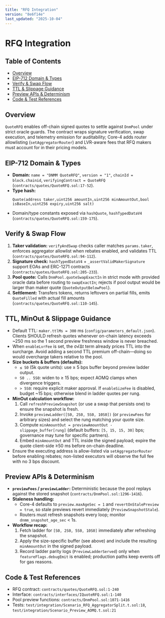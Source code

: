 ```yaml
---
title: "RFQ Integration"
version: "8e6f14e"
last_updated: "2025-10-04"
---
```


# RFQ Integration

## Table of Contents
- [Overview](#overview)
- [EIP-712 Domain & Types](#eip-712-domain--types)
- [Verify & Swap Flow](#verify--swap-flow)
- [TTL & Slippage Guidance](#ttl--slippage-guidance)
- [Preview APIs & Determinism](#preview-apis--determinism)
- [Code & Test References](#code--test-references)

## Overview
`QuoteRFQ` enables off-chain signed quotes to settle against `DnmPool` under strict oracle guards. The contract wraps signature verification, swap execution, and telemetry emission for auditability; Core-4 adds router allowlisting (`setAggregatorRouter`) and LVR-aware fees that RFQ makers must account for in their pricing models.

## EIP-712 Domain & Types
- **Domain:** `name = "DNMM QuoteRFQ"`, `version = "1"`, `chainId = block.chainid`, `verifyingContract = QuoteRFQ` (`contracts/quotes/QuoteRFQ.sol:17-52`).
- **Type hash:**
  ```text
  Quote(address taker,uint256 amountIn,uint256 minAmountOut,bool isBaseIn,uint256 expiry,uint256 salt)
  ```
- Domain/type constants exposed via `hashQuote`, `hashTypedDataV4` (`contracts/quotes/QuoteRFQ.sol:159-175`).

## Verify & Swap Flow
1. **Taker validation:** `verifyAndSwap` checks caller matches `params.taker`, enforces aggregator allowlist when rebates enabled, and validates TTL (`contracts/quotes/QuoteRFQ.sol:94-112`).
2. **Signature check:** `hashTypedDataV4` + `_assertValidMakerSignature` support EOAs and ERC-1271 contracts (`contracts/quotes/QuoteRFQ.sol:205-233`).
3. **Pool quote:** Calls `DnmPool.quoteSwapExactIn` in strict mode with provided oracle data before routing to `swapExactIn`; rejects if pool output would be larger than maker quote (`QuoteOutputBelowPool`).
4. **Settlement:** Transfers tokens, returns leftovers on partial fills, emits `QuoteFilled` with actual fill amounts (`contracts/quotes/QuoteRFQ.sol:110-145`).

## TTL, MinOut & Slippage Guidance
- Default TTL: `maker.ttlMs = 300` ms (`config/parameters_default.json`). Clients SHOULD refresh quotes whenever on-chain latency exceeds ~250 ms so the 1 second preview freshness window is never breached.
- When `enableLvrFee` is set, the σ√Δt term already prices TTL into the surcharge. Avoid adding a second TTL premium off-chain—doing so would overcharge takers relative to the pool.
- **Size buckets & buffers (defaults):**
  - `≤ S0` (5k quote units): use ≥ 5 bps buffer beyond preview ladder output.
  - `S0 .. 5S0`: widen to ≥ 15 bps; expect AOMQ clamps when divergence triggers.
  - `> 5S0`: require explicit maker approval. If `enableSizeFee` is disabled, budget ~15 bps; otherwise blend in ladder quotes per rung.
- **MinOut calculation workflow:**
  1. Call `refreshPreviewSnapshot` (or use a swap that persists one) to ensure the snapshot is fresh.
  2. Invoke `previewLadder([S0, 2S0, 5S0, 10S0])` (or `previewFees` for arbitrary sizes) and select the rung matching your quote size.
  3. Compute `minAmountOut = previewAmountOut - slippage_buffer[rung]` (default buffers: `[5, 15, 15, 30]` bps; governance may tune for specific partners).
  4. Embed `minAmountOut` and TTL inside the signed payload; expire the quote client-side ≥50 ms before on-chain deadline.
- Ensure the executing address is allow-listed via `setAggregatorRouter` before enabling rebates; non-listed executors will observe the full fee with no 3 bps discount.

## Preview APIs & Determinism
- **`previewFees` / `previewLadder`:** Deterministic because the pool replays against the stored snapshot (`contracts/DnmPool.sol:1296-1416`).
- **Staleness handling:**
  - Core-4 defaults to `preview.maxAgeSec = 1` and `revertOnStalePreview = true`, so stale previews revert immediately (`PreviewSnapshotStale`).
  - Routers must refresh snapshots every loop; monitor `dnmm_snapshot_age_sec` < 1s.
- **Workflow recap:**
  1. Fetch ladder for `[S0, 2S0, 5S0, 10S0]` immediately after refreshing the snapshot.
  2. Apply the size-specific buffer (see above) and include the resulting `minAmountOut` in the signed payload.
  3. Record ladder parity logs (`PreviewLadderServed`) only when `featureFlags.debugEmit` is enabled; production paths keep events off for gas reasons.

## Code & Test References
- RFQ contract: `contracts/quotes/QuoteRFQ.sol:1-240`
- Interface: `contracts/interfaces/IQuoteRFQ.sol:1-140`
- Pool preview functions: `contracts/DnmPool.sol:1071-1416`
- Tests: `test/integration/Scenario_RFQ_AggregatorSplit.t.sol:18`, `test/integration/Scenario_Preview_AOMQ.t.sol:21`
